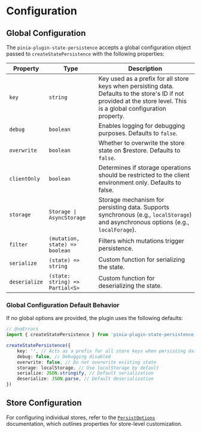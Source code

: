 # Configuration

## Global Configuration

The `pinia-plugin-state-persistence` accepts a global configuration object passed to `createStatePersistence` with the following properties:

| Property      | Type                            | Description                                                                                                                                                           |
|---------------|---------------------------------|-----------------------------------------------------------------------------------------------------------------------------------------------------------------------|
| `key`         | `string`                        | Key used as a prefix for all store keys when persisting data. Defaults to the store's ID if not provided at the store level. This is a global configuration property. |                                                                         |
| `debug`       | `boolean`                       | Enables logging for debugging purposes. Defaults to `false`.                                                                                                          |
| `overwrite`   | `boolean`                       | Whether to overwrite the store state on $restore. Defaults to `false`.                                                                                                |
| `clientOnly`  | `boolean`                       | Determines if storage operations should be restricted to the client environment only. Defaults to false.                                                              |
| `storage`     | `Storage \| AsyncStorage`       | Storage mechanism for persisting data. Supports synchronous (e.g., `localStorage`) and asynchronous options (e.g., `localForage`).                                    |
| `filter`      | `(mutation, state) => boolean`  | Filters which mutations trigger persistence.                                                                                                                          |
| `serialize`   | `(state) => string`             | Custom function for serializing the state.                                                                                                                            |
| `deserialize` | `(state: string) => Partial<S>` | Custom function for deserializing the state.                                                                                                                          |

### Global Configuration Default Behavior

If no global options are provided, the plugin uses the following defaults:

```ts twoslash
// @noErrors
import { createStatePersistence } from 'pinia-plugin-state-persistence'

createStatePersistence({
	key: '', // Acts as a prefix for all store keys when persisting data
	debug: false, // Debugging disabled
	overwrite: false, // Do not overwrite existing state
	storage: localStorage, // Use localStorage by default
	serialize: JSON.stringify, // Default serialization
	deserialize: JSON.parse, // Default deserialization
})
```

## Store Configuration

For configuring individual stores, refer to the [`PersistOptions`](/api/persist-options.md) documentation, which outlines properties for store-level customization.
